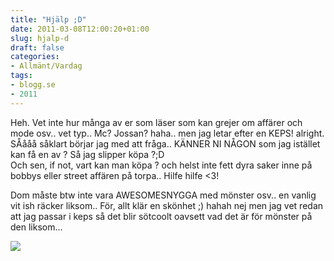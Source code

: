 ```yaml
---
title: "Hjälp ;D"
date: 2011-03-08T12:00:20+01:00
slug: hjalp-d
draft: false
categories:
- Allmänt/Vardag
tags:
- blogg.se
- 2011
---
```

Heh. Vet inte hur många av er som läser som kan grejer om affärer och mode osv.. vet typ.. Mc? Jossan? haha.. men jag letar efter en KEPS! alright. SÅååå såklart börjar jag med att fråga.. KÄNNER NI NÅGON som jag istället kan få en av ? Så jag slipper köpa ?;D  
Och sen, if not, vart kan man köpa ? och helst inte fett dyra saker inne på bobbys eller street affären på torpa.. Hilfe hilfe <3!  
  
Dom måste btw inte vara AWESOMESNYGGA med mönster osv.. en vanlig vit ish räcker liksom.. För, allt klär en skönhet ;) hahah nej men jag vet redan att jag passar i keps så det blir sötcoolt oavsett vad det är för mönster på den liksom...  
  
![](/assets/images/blogg.se/3063aa25682dc20df04cde28ba78e64f_keps_136481928.png)